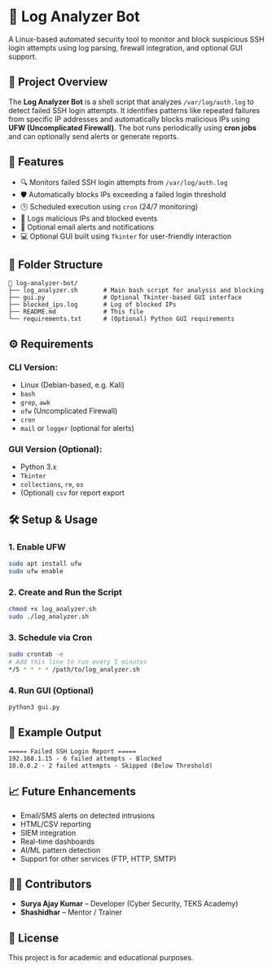# 🔐 Log Analyzer Bot

A Linux-based automated security tool to monitor and block suspicious SSH login attempts using log parsing, firewall integration, and optional GUI support.

## 📌 Project Overview

The **Log Analyzer Bot** is a shell script that analyzes `/var/log/auth.log` to detect failed SSH login attempts. It identifies patterns like repeated failures from specific IP addresses and automatically blocks malicious IPs using **UFW (Uncomplicated Firewall)**. The bot runs periodically using **cron jobs** and can optionally send alerts or generate reports.

## 🚀 Features

- 🔍 Monitors failed SSH login attempts from `/var/log/auth.log`
- 🛡️ Automatically blocks IPs exceeding a failed login threshold
- 🕒 Scheduled execution using `cron` (24/7 monitoring)
- 📁 Logs malicious IPs and blocked events
- 📧 Optional email alerts and notifications
- 💻 Optional GUI built using `Tkinter` for user-friendly interaction

## 📂 Folder Structure

```
📁 log-analyzer-bot/
├── log_analyzer.sh       # Main bash script for analysis and blocking
├── gui.py                # Optional Tkinter-based GUI interface
├── blocked_ips.log       # Log of blocked IPs
├── README.md             # This file
└── requirements.txt      # (Optional) Python GUI requirements
```

## ⚙️ Requirements

### CLI Version:
- Linux (Debian-based, e.g. Kali)
- `bash`
- `grep`, `awk`
- `ufw` (Uncomplicated Firewall)
- `cron`
- `mail` or `logger` (optional for alerts)

### GUI Version (Optional):
- Python 3.x
- `Tkinter`
- `collections`, `re`, `os`
- (Optional) `csv` for report export

## 🛠️ Setup & Usage

### 1. Enable UFW

```bash
sudo apt install ufw
sudo ufw enable
```

### 2. Create and Run the Script

```bash
chmod +x log_analyzer.sh
sudo ./log_analyzer.sh
```

### 3. Schedule via Cron

```bash
sudo crontab -e
# Add this line to run every 5 minutes
*/5 * * * * /path/to/log_analyzer.sh
```

### 4. Run GUI (Optional)

```bash
python3 gui.py
```

## 🧪 Example Output

```
===== Failed SSH Login Report =====
192.168.1.15 - 6 failed attempts - Blocked
10.0.0.2 - 2 failed attempts - Skipped (Below Threshold)
```

## 📈 Future Enhancements

- Email/SMS alerts on detected intrusions
- HTML/CSV reporting
- SIEM integration
- Real-time dashboards
- AI/ML pattern detection
- Support for other services (FTP, HTTP, SMTP)

## 👨‍💻 Contributors

- **Surya Ajay Kumar** – Developer (Cyber Security, TEKS Academy)
- **Shashidhar** – Mentor / Trainer

## 📜 License

This project is for academic and educational purposes.